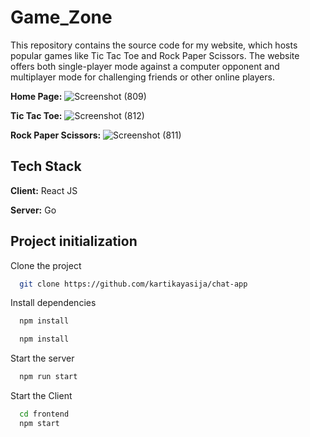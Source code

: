 # Game_Zone
This repository contains the source code for my website, which hosts popular games like Tic Tac Toe and Rock Paper Scissors. The website offers both single-player mode against a computer opponent and multiplayer mode for challenging friends or other online players.

**Home Page:**
![Screenshot (809)](https://github.com/rishav2803/Game_Zone/assets/95288017/c017933a-4430-44e0-9896-4cf17909c3ac)

**Tic Tac Toe:**
![Screenshot (812)](https://github.com/rishav2803/Game_Zone/assets/95288017/99afa4ad-c421-4b13-8842-fa1c55169c95)

**Rock Paper Scissors:**
![Screenshot (811)](https://github.com/rishav2803/Game_Zone/assets/95288017/8d444b95-277b-41db-8681-56092abdd7df)




## Tech Stack

**Client:** React JS

**Server:** Go

## Project initialization

Clone the project

```bash
  git clone https://github.com/kartikayasija/chat-app
```
Install dependencies

```bash
  npm install
```

```bash
  npm install
```

Start the server

```bash
  npm run start
```
Start the Client

```bash
  cd frontend
  npm start
```

  
